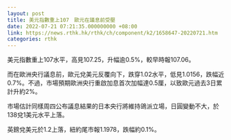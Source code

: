```yaml
---
layout: post
title: 美元指數重上107　歐元在議息前受壓
date: 2022-07-21 07:21:35.000000000 +08:00
link: https://news.rthk.hk/rthk/ch/component/k2/1658647-20220721.htm
categories: rthk
---
```


美元指數重上107水平，高見107.25，升幅逾0.5%，較早時報107.06。

而在歐洲央行議息前，歐元兌美元反覆向下，跌穿1.02水平，低見1.0156，跌幅近0.7%。不過，市場預期歐洲央行重啟加息首次加幅達0.5厘，以致歐元過去3日累計升約2%。

市場估計同樣周四公布議息結果的日本央行將維持鴿派立場，日圓變動不大，於138兌1美元水平上落。

英鎊兌美元於1.2上落，紐約尾市報1.1978，跌幅約0.1%。
